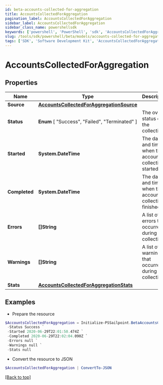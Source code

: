 ```yaml
---
id: beta-accounts-collected-for-aggregation
title: AccountsCollectedForAggregation
pagination_label: AccountsCollectedForAggregation
sidebar_label: AccountsCollectedForAggregation
sidebar_class_name: powershellsdk
keywords: ['powershell', 'PowerShell', 'sdk', 'AccountsCollectedForAggregation'] 
slug: /tools/sdk/powershell/beta/models/accounts-collected-for-aggregation
tags: ['SDK', 'Software Development Kit', 'AccountsCollectedForAggregation']
---
```



# AccountsCollectedForAggregation

## Properties

Name | Type | Description | Notes
------------ | ------------- | ------------- | -------------
**Source** |  [**AccountsCollectedForAggregationSource**](accounts-collected-for-aggregation-source) |  | [required]
**Status** |   **Enum** [  "Success",    "Failed",    "Terminated" ] | The overall status of the collection. | [required]
**Started** |  **System.DateTime** | The date and time when the account collection started. | [required]
**Completed** |  **System.DateTime** | The date and time when the account collection finished. | [required]
**Errors** |  **[]String** | A list of errors that occurred during the collection. | [required]
**Warnings** |  **[]String** | A list of warnings that occurred during the collection. | [required]
**Stats** |  [**AccountsCollectedForAggregationStats**](accounts-collected-for-aggregation-stats) |  | [required]

## Examples

- Prepare the resource
```powershell
$AccountsCollectedForAggregation = Initialize-PSSailpoint.BetaAccountsCollectedForAggregation  -Source null `
 -Status Success `
 -Started 2020-06-29T22:01:50.474Z `
 -Completed 2020-06-29T22:02:04.090Z `
 -Errors null `
 -Warnings null `
 -Stats null
```

- Convert the resource to JSON
```powershell
$AccountsCollectedForAggregation | ConvertTo-JSON
```


[[Back to top]](#) 

